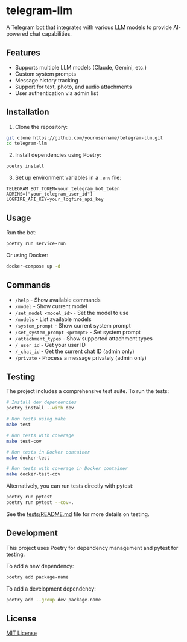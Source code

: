 # telegram-llm

A Telegram bot that integrates with various LLM models to provide AI-powered chat capabilities.

## Features

- Supports multiple LLM models (Claude, Gemini, etc.)
- Custom system prompts
- Message history tracking
- Support for text, photo, and audio attachments
- User authentication via admin list

## Installation

1. Clone the repository:
```bash
git clone https://github.com/yourusername/telegram-llm.git
cd telegram-llm
```

2. Install dependencies using Poetry:
```bash
poetry install
```

3. Set up environment variables in a `.env` file:
```
TELEGRAM_BOT_TOKEN=your_telegram_bot_token
ADMINS=["your_telegram_user_id"]
LOGFIRE_API_KEY=your_logfire_api_key
```

## Usage

Run the bot:
```bash
poetry run service-run
```

Or using Docker:
```bash
docker-compose up -d
```

## Commands

- `/help` - Show available commands
- `/model` - Show current model
- `/set_model <model_id>` - Set the model to use
- `/models` - List available models
- `/system_prompt` - Show current system prompt
- `/set_system_prompt <prompt>` - Set system prompt
- `/attachment_types` - Show supported attachment types
- `/_user_id` - Get your user ID
- `/_chat_id` - Get the current chat ID (admin only)
- `/private` - Process a message privately (admin only)

## Testing

The project includes a comprehensive test suite. To run the tests:

```bash
# Install dev dependencies
poetry install --with dev

# Run tests using make
make test

# Run tests with coverage
make test-cov

# Run tests in Docker container
make docker-test

# Run tests with coverage in Docker container
make docker-test-cov
```

Alternatively, you can run tests directly with pytest:

```bash
poetry run pytest
poetry run pytest --cov=.
```

See the [tests/README.md](tests/README.md) file for more details on testing.

## Development

This project uses Poetry for dependency management and pytest for testing.

To add a new dependency:
```bash
poetry add package-name
```

To add a development dependency:
```bash
poetry add --group dev package-name
```

## License

[MIT License](LICENSE)